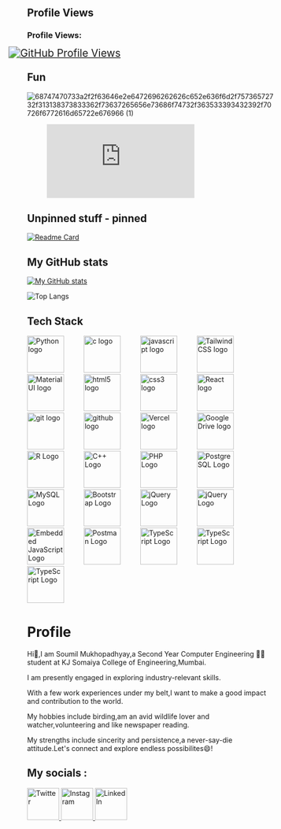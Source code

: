 ## Profile Views

<h3>Profile Views:</h3>

<a href="https://github.com/Soumilgit">
  <img src="https://komarev.com/ghpvc/?username=Soumilgit" alt="GitHub Profile Views" style="transform: scale(1.5);">
</a>



## Fun

![68747470733a2f2f63646e2e6472696262626c652e636f6d2f75736572732f313138373833362f73637265656e73686f74732f363533393432392f70726f6772616d65722e676966 (1)](https://github.com/Soumilgit/Soumilgit/assets/120581772/af4507d1-555b-4f86-9ca5-97cbe34b5135)

<figure><embed src="https://wakatime.com/share/@eed507df-a3f2-48b3-934c-090a4e81404b/6cd17692-648d-4920-a9a5-18865a9d8eef.svg"></embed></figure>

## Unpinned stuff - pinned


[![Readme Card](https://github-readme-stats.vercel.app/api/pin/?username=Soumilgit&repo=AI_ML_Projects&theme=transparent)](https://github.com/Soumilgit/AI_ML_Projects)

## My GitHub stats

[![My GitHub stats](https://github-readme-stats.vercel.app/api?username=Soumilgit&show=discussions_started,prs_merged&show_icons=true&theme=transparent)](https://github.com/Soumilgit/github-readme-stats)


![Top Langs](https://github-readme-stats.vercel.app/api/top-langs/?username=Soumilgit&langs_count=11&size_weight=0.5&count_weight=0.5&layout=compact&theme=transparent)







## Tech Stack


<div align="left">
  <img src="https://logowik.com/content/uploads/images/python.jpg" height="75" alt="Python logo" />
  <img width="32" />
  <img src="https://cdn.jsdelivr.net/gh/devicons/devicon/icons/c/c-original.svg" height="75" alt="c logo"  />
  <img width="32" />
  <img src="https://cdn.jsdelivr.net/gh/devicons/devicon/icons/javascript/javascript-original.svg" height="75" alt="javascript logo"  />
  <img width="32" />
  <img src="https://seeklogo.com/images/T/tailwind-css-logo-5AD4175897-seeklogo.com.png" height="75" alt="Tailwind CSS logo"  />
  <img width="32" />
   <img src="https://miro.medium.com/v2/resize:fit:1200/1*fEyeESs-HxVR7Zlr-fdlvw.png" height="75" alt="Material UI logo"  />
  <img width="32" />
  <img src="https://cdn.jsdelivr.net/gh/devicons/devicon/icons/html5/html5-original.svg" height="75" alt="html5 logo"  />
  <img width="32" />
  <img src="https://cdn.jsdelivr.net/gh/devicons/devicon/icons/css3/css3-original.svg" height="75" alt="css3 logo"  />
  <img width="32" />
  <img src="https://cdn.worldvectorlogo.com/logos/react-2.svg" height="75" alt="React logo"  />
  <img width="32" />
  <img src="https://cdn.iconscout.com/icon/free/png-256/free-git-16-1175195.png" height="75" alt="git logo"  />
  <img width="32" />
  <img src="https://cdn.iconscout.com/icon/free/png-256/free-github-10516009-8630395.png" height="75" alt="github logo"  />
  <img width="32" />
   <img src="https://curity.io/images/resources/code-examples/code-examples-vercel.jpg" height="75" alt="Vercel logo"  />
  <img width="32" />
  <img src="https://cdn-icons-png.flaticon.com/256/889/889113.png" height="75" alt="Google Drive logo"  />
  <img width="32" />
  <img src="https://upload.wikimedia.org/wikipedia/commons/thumb/1/1b/R_logo.svg/1280px-R_logo.svg.png" height="75" alt="R Logo" />
  <img width="32" />
  <img src="https://logowik.com/content/uploads/images/911_c_logo.jpg" height="75" alt="C++ Logo" />
  <img width="32" />
  <img src="https://upload.wikimedia.org/wikipedia/commons/thumb/2/27/PHP-logo.svg/2560px-PHP-logo.svg.png" height="75" alt="PHP Logo" />
  <img width="32" />
  <img src="https://download.logo.wine/logo/PostgreSQL/PostgreSQL-Logo.wine.png" height="75" alt="PostgreSQL Logo" />
  <img width="32" />
  <img src="https://1000logos.net/wp-content/uploads/2020/08/MySQL-Logo.png" height="75" alt="MySQL Logo" />
  <img width="32" />
  <img src="https://upload.wikimedia.org/wikipedia/commons/b/b2/Bootstrap_logo.svg" height="75" alt="Bootstrap Logo" />
  <img width="32" />
  <img src="https://cdn.worldvectorlogo.com/logos/jquery-4.svg" height="75" alt="jQuery Logo" />
  <img width="32" />
   <img src="https://upload.wikimedia.org/wikipedia/commons/thumb/9/96/Sass_Logo_Color.svg/1280px-Sass_Logo_Color.svg.png" height="75" alt="jQuery Logo" />
  <img width="32" />
  <img src="https://miro.medium.com/v2/resize:fit:840/1*KKciGBpSE9sxj8aZ1Xdu-w.png" height="75" alt="Embedded JavaScript Logo" />
  <img width="32" />
  <img src="https://www.cdnlogo.com/logos/p/20/postman.svg" height="75" alt="Postman Logo" />
  <img width="32" />
  <img src="https://upload.wikimedia.org/wikipedia/commons/thumb/4/4c/Typescript_logo_2020.svg/1200px-Typescript_logo_2020.svg.png" height="75" alt="TypeScript Logo" />
  <img width="32" />
  <img src="https://encrypted-tbn0.gstatic.com/images?q=tbn:ANd9GcSumFQDq2SU3g4tMc0eiDKXcHLg_pflbGx00w&s" height="75" alt="TypeScript Logo" />
  <img width="32" />
  <img src="https://cdn.worldvectorlogo.com/logos/react-native-1.svg" height="75" alt="TypeScript Logo" />
  <img width="32" />



  
</div>












# Profile





Hi👋,I am Soumil Mukhopadhyay,a Second Year Computer Engineering 🧑‍💻 student at KJ Somaiya College of Engineering,Mumbai.


I am presently engaged in exploring industry-relevant skills.

With a few work experiences under my belt,I want to make a good impact and contribution to the world.


My hobbies include birding,am an avid wildlife lover and watcher,volunteering and like newspaper reading.


My strengths include sincerity and persistence,a never-say-die attitude.Let's connect and explore endless possibilites😄!

## My socials :


<a href="https://twitter.com/SoumilMukh6476">
  <img src="https://pbs.twimg.com/profile_images/1683366300054069248/67v23AEj_400x400.jpg" alt="Twitter" width="65" height="65">
</a>

<a href="https://www.instagram.com/soumil_m.exe/">
  <img src="https://c.files.bbci.co.uk/C5CC/production/_89663605_instagram_logo_976.jpg" alt="Instagram" width="65" height="65">
</a>

<a href="https://www.linkedin.com/in/soumilm30">
  <img src="https://banner2.cleanpng.com/20180529/str/avpsm7w6e.webp" alt="LinkedIn" width="65" height="65">
</a>







